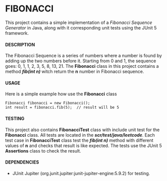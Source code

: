 # FIBONACCI #

This project contains a simple implementation of a *Fibonacci Sequence Generator* in Java, along with it corresponding unit tests using the JUnit 5 framework.

 #### **DESCRIPTION** ####
 
The Fibonacci Sequence is a series of numbers where a number is found by adding up the two numbers before it. Starting from 0 and 1, the sequence goes: 0, 1, 1, 2, 3, 5, 8, 13, 21.
The **Fibonacci** class in this project contains a method ***fib(int n)*** witch return the **n** number in Fibonacci sequence.

#### **USAGE** ####

Here is a simple example how use the **Fibonacci** class
    
    Fibonacci fibonacci = new Fibonacci();
    int result = fibonacci.fib(5);  // result will be 5

#### **TESTING** ####

This project also contains **FibonacciTest** class with include unit test for the **Fibonacci** class.
All tests are located in the ***scr/test/java/leetcode***.
Each test case in **FibonacciTest** class test the ***fib(int n)*** method with different values of **n** and checks that result is like expected.
The tests use the JUnit 5 **Assertions** class to check the result.

#### **DEPENDENCIES** ####

- JUnit Jupiter (org.junit.jupiter:junit-jupiter-engine:5.9.2) for testing.
